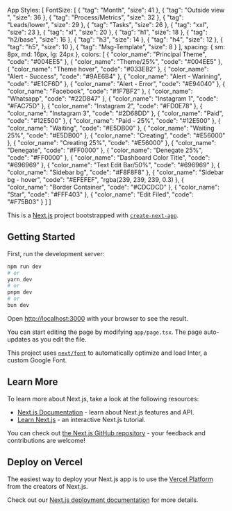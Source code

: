 App Styles: [
    FontSize: [
        {
            "tag": "Month",
            "size": 41
        },
        {
            "tag": "Outside view ",
            "size": 36
        },
        {
            "tag": "Process/Metrics",
            "size": 32
        },
        {
            "tag": "Leads/lower",
            "size": 29
        },
        {
            "tag": "Tasks",
            "size": 26
        },
        {
            "tag": "xxl",
            "size": 23
        },
        {
            "tag": "xl",
            "size": 20
        },
        {
            "tag": "h1",
            "size": 18
        },
        {
            "tag": "h2/base",
            "size": 16
        },
        {
            "tag": "h3",
            "size": 14
        },
        {
            "tag": "h4",
            "size": 12
        },
        {
            "tag": "h5",
            "size": 10
        },
        {
            "tag": "Msg-Template",
            "size": 8
        }
    ],
    spacing: {
        sm: 8px,
        md: 16px,
        lg: 24px
    },
    colors: [
        {
            "color_name": "Principal Theme",
            "code": "#004EE5"
        },
        {
            "color_name": "Theme/25%",
            "code": "#004EE5"
        },
        {
            "color_name": "Theme hover",
            "code": "#033EB2"
        },
        {
            "color_name": "Alert - Success",
            "code": "#9AE6B4"
        },
        {
            "color_name": "Alert - Warining",
            "code": "#E1CF6D"
        },
        {
            "color_name": "Alert - Error",
            "code": "#E94040"
        },
        {
            "color_name": "Facebook",
            "code": "#1F7BF2"
        },
        {
            "color_name": "Whatsapp",
            "code": "#22D847"
        },
        {
            "color_name": "Instagram 1",
            "code": "#FAC75D"
        },
        {
            "color_name": "Instagram 2",
            "code": "#FD0E78"
        },
        {
            "color_name": "Instagram 3",
            "code": "#2D68DD"
        },
        {
            "color_name": "Paid",
            "code": "#12E500"
        },
        {
            "color_name": "Paid - 25%",
            "code": "#12E500"
        },
        {
            "color_name": "Waiting",
            "code": "#E5DB00"
        },
        {
            "color_name": "Waiting 25%",
            "code": "#E5DB00"
        },
        {
            "color_name": "Creating",
            "code": "#E56000"
        },
        {
            "color_name": "Creating 25%",
            "code": "#E56000"
        },
        {
            "color_name": "Denegate",
            "code": "#FF0000"
        },
        {
            "color_name": "Denegate 25%",
            "code": "#FF0000"
        },
        {
            "color_name": "Dashboard Color Title",
            "code": "#696969"
        },
        {
            "color_name": "Text Edit Bar/50%",
            "code": "#696969"
        },
        {
            "color_name": "Sidebar bg",
            "code": "#F8F8F8"
        },
        {
            "color_name": "Sidebar bg - hover",
            "code": "#EFEFEF", "rgba(239, 239, 239, 0.3)
        },
        {
            "color_name": "Border Container",
            "code": "#CDCDCD"
        },
        {
            "color_name": "Star",
            "code": "#FFF403"
        },
        {
            "color_name": "Edit Filed",
            "code": "#F75B03"
        }
    ]
]




This is a [Next.js](https://nextjs.org/) project bootstrapped with [`create-next-app`](https://github.com/vercel/next.js/tree/canary/packages/create-next-app).

## Getting Started

First, run the development server:

```bash
npm run dev
# or
yarn dev
# or
pnpm dev
# or
bun dev
```

Open [http://localhost:3000](http://localhost:3000) with your browser to see the result.

You can start editing the page by modifying `app/page.tsx`. The page auto-updates as you edit the file.

This project uses [`next/font`](https://nextjs.org/docs/basic-features/font-optimization) to automatically optimize and load Inter, a custom Google Font.

## Learn More

To learn more about Next.js, take a look at the following resources:

- [Next.js Documentation](https://nextjs.org/docs) - learn about Next.js features and API.
- [Learn Next.js](https://nextjs.org/learn) - an interactive Next.js tutorial.

You can check out [the Next.js GitHub repository](https://github.com/vercel/next.js/) - your feedback and contributions are welcome!

## Deploy on Vercel

The easiest way to deploy your Next.js app is to use the [Vercel Platform](https://vercel.com/new?utm_medium=default-template&filter=next.js&utm_source=create-next-app&utm_campaign=create-next-app-readme) from the creators of Next.js.

Check out our [Next.js deployment documentation](https://nextjs.org/docs/deployment) for more details.
